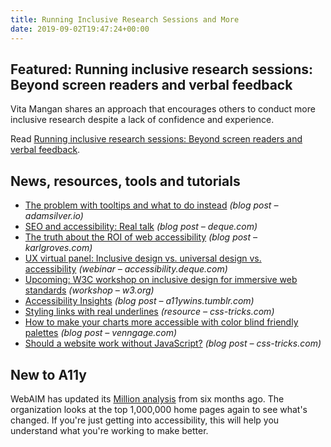 ```yaml
---
title: Running Inclusive Research Sessions and More
date: 2019-09-02T19:47:24+00:00
---
```


## Featured: Running inclusive research sessions: Beyond screen readers and verbal feedback

Vita Mangan shares an approach that encourages others to conduct more inclusive research despite a lack of confidence and experience.

Read [Running inclusive research sessions: Beyond screen readers and verbal feedback](https://medium.com/swlh/running-inclusive-research-sessions-beyond-wheelchairs-and-screen-readers-488362c7103d).

## News, resources, tools and tutorials

* [The problem with tooltips and what to do instead](https://adamsilver.io/articles/the-problem-with-tooltips-and-what-to-do-instead/) _(blog post – adamsilver.io)_
* [SEO and accessibility: Real talk](https://www.deque.com/blog/seo-and-accessibility-real-talk/) _(blog post – deque.com)_
* [The truth about the ROI of web accessibility](https://karlgroves.com/2019/08/27/the-truth-about-the-roi-of-web-accessibility) _(blog post – karlgroves.com)_
* [UX virtual panel: Inclusive design vs. universal design vs. accessibility](https://accessibility.deque.com/accessibility-universal-design-inclusive-design-webinar) _(webinar – accessibility.deque.com)_
* [Upcoming: W3C workshop on inclusive design for immersive web standards](https://www.w3.org/blog/news/archives/7911) _(workshop – w3.org)_
* [Accessibility Insights](https://a11ywins.tumblr.com/post/187340986298/accessibility-insights) _(blog post – a11ywins.tumblr.com)_
* [Styling links with real underlines](https://css-tricks.com/styling-links-with-real-underlines/) _(resource – css-tricks.com)_
* [How to make your charts more accessible with color blind friendly palettes](https://venngage.com/blog/color-blind-friendly-palette/) _(blog post – venngage.com)_
* [Should a website work without JavaScript?](https://css-tricks.com/should-a-website-work-without-javascript/) _(blog post – css-tricks.com)_

## New to A11y

WebAIM has updated its [Million analysis](https://webaim.org/projects/million/update) from six months ago. The organization looks at the top 1,000,000 home pages again to see what's changed. If you're just getting into accessibility, this will help you understand what you're working to make better.